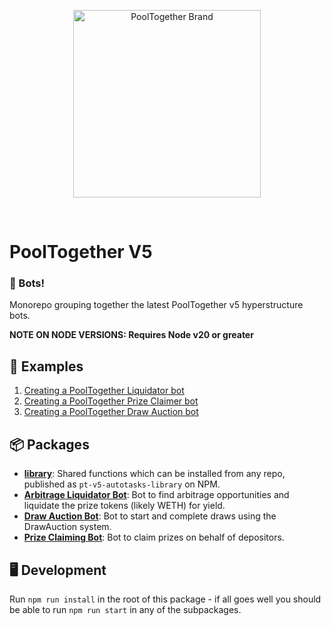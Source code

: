<p align="center">
  <img src="https://raw.githubusercontent.com/GenerationSoftware/pt-v5-utils-js/main/img/pooltogether-logo--purple@2x.png?raw=true" alt="PoolTogether Brand" style="max-width:100%;" width="300">
</p>

<br />

# PoolTogether V5

### 🤖 Bots!

Monorepo grouping together the latest PoolTogether v5 hyperstructure bots.

**NOTE ON NODE VERSIONS: Requires Node v20 or greater**

## 📖 Examples

1. [Creating a PoolTogether Liquidator bot](https://github.com/GenerationSoftware/pt-v5-liquidator-gh-action-bot)
2. [Creating a PoolTogether Prize Claimer bot](https://github.com/GenerationSoftware/pt-v5-prize-claimer-gh-action-bot)
3. [Creating a PoolTogether Draw Auction bot](https://github.com/GenerationSoftware/pt-v5-draw-auction-gh-action-bot)

## 📦 Packages

- **[library](./packages/library)**: Shared functions which can be installed from any repo, published as `pt-v5-autotasks-library` on NPM.
- **[Arbitrage Liquidator Bot](./packages/liquidator)**: Bot to find arbitrage opportunities and liquidate the prize tokens (likely WETH) for yield.
- **[Draw Auction Bot](./packages/draw-auction)**: Bot to start and complete draws using the DrawAuction system.
- **[Prize Claiming Bot](./packages/prize-claimer)**: Bot to claim prizes on behalf of depositors.

## 🖥️ Development

Run `npm run install` in the root of this package - if all goes well you should be able to run `npm run start` in any of the subpackages.
